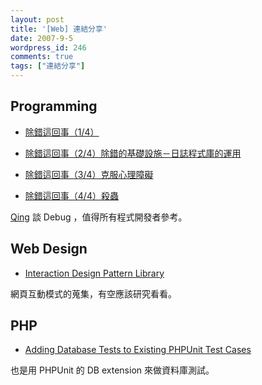 ```yaml
---
layout: post
title: '[Web] 連結分享'
date: 2007-9-5
wordpress_id: 246
comments: true
tags: ["連結分享"]
---
```


<!--more-->
## Programming

* [除錯這回事](http://www.javaworld.com.tw/roller/page/qing?entry=&#38500;&#37679;&#36889;&#22238;&#20107;_1_4)[（](http://www.javaworld.com.tw/roller/page/qing?entry=%E9%99%A4%E9%8C%AF%E9%80%99%E5%9B%9E%E4%BA%8B_2_4_%E9%99%A4%E9%8C%AF%E7%9A%84%E5%9F%BA%E7%A4%8E%E8%A8%AD%E6%96%BD_%E6%97%A5%E8%AA%8C%E7%A8%8B%E5%BC%8F%E5%BA%AB%E7%9A%84%E9%81%8B%E7%94%A8)[1/4](http://www.javaworld.com.tw/roller/page/qing?entry=&#38500;&#37679;&#36889;&#22238;&#20107;_1_4)[）](http://www.javaworld.com.tw/roller/page/qing?entry=%E9%99%A4%E9%8C%AF%E9%80%99%E5%9B%9E%E4%BA%8B_2_4_%E9%99%A4%E9%8C%AF%E7%9A%84%E5%9F%BA%E7%A4%8E%E8%A8%AD%E6%96%BD_%E6%97%A5%E8%AA%8C%E7%A8%8B%E5%BC%8F%E5%BA%AB%E7%9A%84%E9%81%8B%E7%94%A8)

* [除錯這回事（2/4）除錯的基礎設施－日誌程式庫的運用](http://www.javaworld.com.tw/roller/page/qing?entry=%E9%99%A4%E9%8C%AF%E9%80%99%E5%9B%9E%E4%BA%8B_2_4_%E9%99%A4%E9%8C%AF%E7%9A%84%E5%9F%BA%E7%A4%8E%E8%A8%AD%E6%96%BD_%E6%97%A5%E8%AA%8C%E7%A8%8B%E5%BC%8F%E5%BA%AB%E7%9A%84%E9%81%8B%E7%94%A8)

* [除錯這回事（3/4）克服心理障礙](http://www.javaworld.com.tw/roller/page/qing?entry=%E9%99%A4%E9%8C%AF%E9%80%99%E5%9B%9E%E4%BA%8B_3_4_%E5%85%8B%E6%9C%8D%E5%BF%83%E7%90%86%E9%9A%9C%E7%A4%99)

* [除錯這回事（4/4）殺蟲](http://www.javaworld.com.tw/roller/page/qing?entry=%E9%99%A4%E9%8C%AF%E9%80%99%E5%9B%9E%E4%BA%8B_4_4_%E6%AE%BA%E8%9F%B2)

[Qing](http://www.javaworld.com.tw/roller/page/qing) 談 Debug ，值得所有程式開發者參考。



## Web Design

* [Interaction Design Pattern Library](http://www.welie.com/patterns/)

網頁互動模式的蒐集，有空應該研究看看。



## PHP

* [Adding Database Tests to Existing PHPUnit Test Cases](http://www.ds-o.com/archives/64-Adding-Database-Tests-to-Existing-PHPUnit-Test-Cases.html)

也是用 PHPUnit 的 DB extension 來做資料庫測試。


